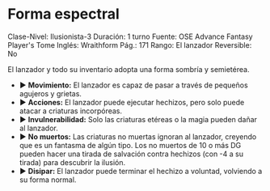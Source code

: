 # Forma espectral

Clase-Nivel: Ilusionista-3
Duración: 1 turno
Fuente: OSE Advance Fantasy Player's Tome
Inglés: Wraithform
Pág.: 171
Rango: El lanzador
Reversible: No

El lanzador y todo su inventario adopta una forma sombría y semietérea. 

- ▶ **Movimiento:** El lanzador es capaz de pasar a través de pequeños agujeros y grietas.
- ▶ **Acciones:** El lanzador puede ejecutar hechizos, pero solo puede atacar a criaturas incorpóreas.
- ▶ **Invulnerabilidad:** Solo las criaturas etéreas o la magia pueden dañar al lanzador.
- ▶ **No muertos:** Las criaturas no muertas ignoran al lanzador, creyendo que es un fantasma de algún tipo. Los no muertos de 10 o más DG pueden hacer una tirada de salvación contra hechizos (con -4 a su tirada) para descubrir la ilusión.
- ▶ **Disipar:** El lanzador puede terminar el hechizo a voluntad, volviendo a su forma normal.